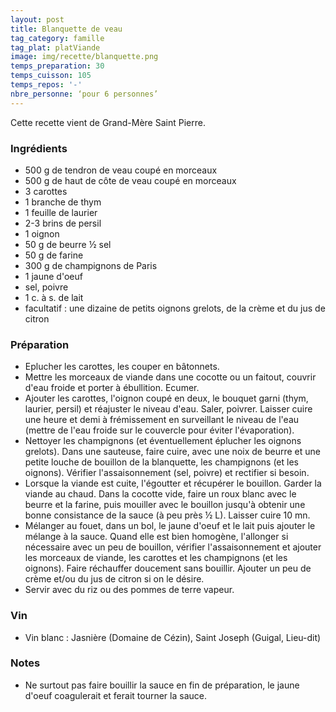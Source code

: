 ```yaml
---
layout: post
title: Blanquette de veau
tag_category: famille
tag_plat: platViande
image: img/recette/blanquette.png
temps_preparation: 30
temps_cuisson: 105
temps_repos: '-'
nbre_personne: ‘pour 6 personnes’
---
```

Cette recette vient de Grand-Mère Saint Pierre.

### Ingrédients
* 500 g de tendron de veau coupé en morceaux
* 500 g de haut de côte de veau coupé en morceaux
* 3 carottes
* 1 branche de thym
* 1 feuille de laurier
* 2-3 brins de persil
* 1 oignon
* 50 g de beurre ½ sel
* 50 g de farine
* 300 g de champignons de Paris
* 1 jaune d'oeuf
* sel, poivre
* 1 c. à s. de lait
* facultatif : une dizaine de petits oignons grelots, de la crème et du jus de citron


### Préparation
* Eplucher les carottes, les couper en bâtonnets.
* Mettre les morceaux de viande dans une cocotte ou un faitout, couvrir d'eau froide et porter à ébullition. Ecumer.
* Ajouter les carottes, l'oignon coupé en deux, le bouquet garni (thym, laurier, persil) et réajuster le niveau d'eau. Saler, poivrer. Laisser cuire une heure et demi à frémissement en surveillant le niveau de l'eau (mettre de l'eau froide sur le couvercle pour éviter l'évaporation).
* Nettoyer les champignons (et éventuellement éplucher les oignons grelots). Dans une sauteuse, faire cuire, avec une noix de beurre et une petite louche de bouillon de la blanquette, les champignons (et les oignons). Vérifier l'assaisonnement (sel, poivre) et rectifier si besoin.
* Lorsque la viande est cuite, l'égoutter et récupérer le bouillon. Garder la viande au chaud. Dans la cocotte vide, faire un roux blanc avec le beurre et la farine, puis mouiller avec le bouillon jusqu'à obtenir une bonne consistance de la sauce (à peu près ½ L). Laisser cuire 10 mn.
* Mélanger au fouet, dans un bol, le jaune d'oeuf et le lait puis ajouter le mélange à la sauce. Quand elle est bien homogène, l'allonger si nécessaire avec un peu de bouillon, vérifier l'assaisonnement et ajouter les morceaux de viande, les carottes et les champignons (et les oignons). Faire réchauffer doucement sans bouillir. Ajouter un peu de crème et/ou du jus de citron si on le désire.
* Servir avec du riz ou des pommes de terre vapeur.


### Vin
* Vin blanc : Jasnière (Domaine de Cézin), Saint Joseph (Guigal, Lieu-dit)


### Notes
* Ne surtout pas faire bouillir la sauce en fin de préparation, le jaune d'oeuf coagulerait et ferait tourner la sauce.
